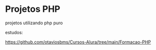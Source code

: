 # Projetos PHP
projetos utilizando php puro

estudos:

https://github.com/otaviosbms/Cursos-Alura/tree/main/Formacao-PHP
